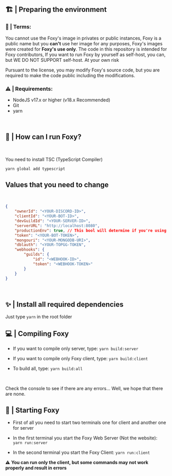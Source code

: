 ## 🏗 | Preparing the environment

### 📕 | Terms:
You cannot use the Foxy's image in privates or public instances, Foxy is a public name but you **can't** use her image for any purposes, Foxy's images were created for **Foxy's use only**. The code in this repository is intended for Foxy contributors, If you want to run Foxy by yourself as self-host, you can, but WE DO NOT SUPPORT self-host.
At your own risk

Pursuant to the license, you may modify Foxy's source code, but you are required to make the code public including the modifications.
<br>

### ⚠ | Requirements:

- NodeJS v17.x or higher (v18.x Recommended)
- Git
- yarn

<br>

## 🤔 | How can I run Foxy?
<br>
<p>You need to install TSC (TypeScript Compiler)</p>

```bash
yarn global add typescript
```

## Values that you need to change
<br>

```json
{
    "ownerId": "<YOUR-DISCORD-ID>",
    "clientId": "<YOUR-BOT-ID>",
    "devGuildId": "<YOUR-SERVER-ID>",
    "serverURL": "http://localhost:8080",
    "productionEnv": true, // This bool will determine if you're using experimental version
    "token": "<YOUR-BOT-TOKEN>",
    "mongouri": "<YOUR-MONGODB-URI>",
    "dblauth": "<YOUR-TOPGG-TOKEN",
    "webhooks": {
        "guilds": {
            "id": "<WEBHOOK-ID>",
            "token": "<WEBHOOK-TOKEN>"
        }
    }
}
```
<br>

## ✨ | Install all required dependencies
Just type `yarn` in the root folder

## 💻 | Compiling Foxy

- If you want to compile only server, type: `yarn build:server`
- If you want to compile only Foxy client, type: `yarn build:client`

- To build all, type: `yarn build:all`

<br>

<p>Check the console to see if there are any errors... Well, we hope that there are none.</p>

## 🤩 | Starting Foxy
- First of all you need to start two terminals one for client and another one for server

- In the first terminal you start the Foxy Web Server (Not the website): `yarn run:server`
- In the second terminal you start the Foxy Client: `yarn run:client`

⚠ **You can run only the client, but some commands may not work properly and result in errors**
